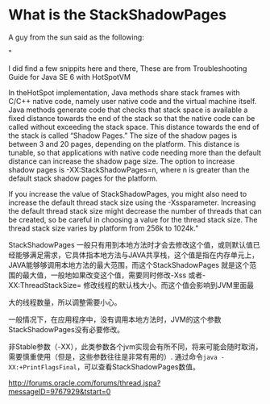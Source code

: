 # What is the StackShadowPages #


A guy from the sun said as the following:

"

I did find a few snippits here and there, These are from Troubleshooting Guide for Java SE 6 with HotSpotVM

In theHotSpot implementation, Java methods share stack frames with C/C++ native code,
namely user native code and the virtual machine itself. Java methods generate code that checks
that stack space is available a fixed distance towards the end of the stack so that the native code
can be called without exceeding the stack space. This distance towards the end of the stack is
called “Shadow Pages.” The size of the shadow pages is between 3 and 20 pages, depending on
the platform. This distance is tunable, so that applications with native code needing more than
the default distance can increase the shadow page size. The option to increase shadow pages is
-XX:StackShadowPages=n, where n is greater than the default stack shadow pages for the
platform.

If you increase the value of StackShadowPages, you might also need to increase the default
thread stack size using the -Xssparameter. Increasing the default thread stack size might
decrease the number of threads that can be created, so be careful in choosing a value for the
thread stack size. The thread stack size varies by platform from 256k to 1024k."

 

StackShadowPages 一般只有用到本地方法时才会去修改这个值，或则默认值已经能够满足需求，它具体指本地方法与JAVA共享栈，这个值是指在内存单元上，JAVA能够够调用本地方法的最大范围，而这个StackShadowPages 就是这个范围的最大值，一般地如果改变这个值，需要同时修改-Xss 或者-XX:ThreadStackSize= 修改线程的默认栈大小。而这个值会影响到JVM里面最

大的线程数量，所以调整需要小心。

 

一般情况下，在应用程序中，没有调用本地方法时，JVM的这个参数StackShadowPages没有必要修改。 

非Stable参数（-XX），此类参数各个jvm实现会有所不同，将来可能会随时取消，需要慎重使用（但是，这些参数往往是非常有用的）. 通过命令`java -XX:+PrintFlagsFinal`，可以查看StackShadowPages数值。


http://forums.oracle.com/forums/thread.jspa?messageID=9767929&tstart=0